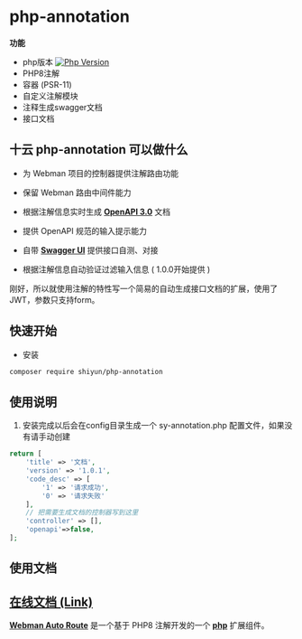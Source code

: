 # php-annotation


**功能**

- php版本 [![Php Version](https://img.shields.io/badge/php-%3E=8.1-brightgreen.svg)](https://secure.php.net/)
- PHP8注解
- 容器 (PSR-11)
- 自定义注解模块
- 注释生成swagger文档
- 接口文档

## 十云 php-annotation 可以做什么

- 为 Webman 项目的控制器提供注解路由功能

- 保留 Webman 路由中间件能力

- 根据注解信息实时生成 [__OpenAPI 3.0__](https://swagger.io/specification/) 文档

- 提供 OpenAPI 规范的输入提示能力

- 自带 [__Swagger UI__](https://swagger.io/tools/swagger-ui/) 提供接口自测、对接

- 根据注解信息自动验证过滤输入信息 ( 1.0.0开始提供 )


刚好，所以就使用注解的特性写一个简易的自动生成接口文档的扩展，使用了JWT，参数只支持form。





## 快速开始

- 安装

```sh
composer require shiyun/php-annotation
```


## 使用说明

1. 安装完成以后会在config目录生成一个 sy-annotation.php 配置文件，如果没有请手动创建
```php
return [
    'title' => '文档',
    'version' => '1.0.1',
    'code_desc' => [
        '1' => '请求成功',
        '0' => '请求失败'
    ],
    // 把需要生成文档的控制器写到这里
    'controller' => [],
    'openapi'=>false,
];
```


## 使用文档


## [__在线文档 (Link)__](https://thoughts.aliyun.com/workspaces/60803fedd61dc1001a37cee9)

[__Webman Auto Route__](https://packagist.org/packages/qnnp/webman-auto-route) 是一个基于 PHP8 注解开发的一个
[__php__](https://www.workerman.net/doc/webman) 扩展组件。
